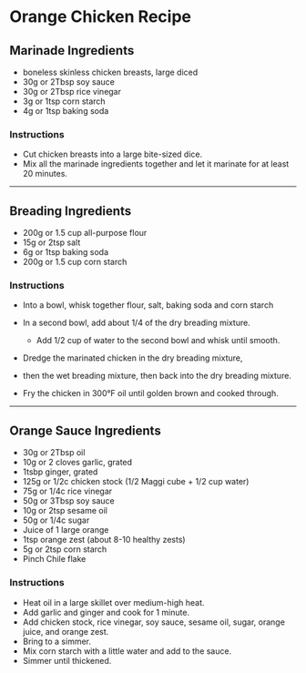 # Orange Chicken Recipe

## Marinade Ingredients
- boneless skinless chicken breasts, large diced 
- 30g or 2Tbsp soy sauce 
- 30g or 2Tbsp rice vinegar 
- 3g or 1tsp corn starch 
- 4g or 1tsp baking soda
### Instructions
- Cut chicken breasts into a large bite-sized dice.
- Mix all the marinade ingredients together and let it marinate for at least 20 minutes.
---
## Breading Ingredients
- 200g or 1.5 cup all-purpose flour
- 15g or 2tsp salt
- 6g or 1tsp baking soda
- 200g or 1.5 cup corn starch

### Instructions
- Into a bowl, whisk together flour, salt, baking soda and corn starch 
- In a second bowl, add about 1/4 of the dry breading mixture. 
  - Add 1/2 cup of water to the second bowl and whisk until smooth.
- Dredge the marinated chicken in the dry breading mixture,
- then the wet breading mixture, then back into the dry breading mixture.

- Fry the chicken in 300°F oil until golden brown and cooked through.

---
## Orange Sauce Ingredients
- 30g or 2Tbsp oil
- 10g or 2 cloves garlic, grated
- 1tsbp ginger, grated
- 125g or 1/2c chicken stock (1/2 Maggi cube + 1/2 cup water)
- 75g or 1/4c rice vinegar
- 50g or 3Tbsp soy sauce
- 10g or 2tsp sesame oil
- 50g or 1/4c sugar
- Juice of 1 large orange
- 1tsp orange zest (about 8-10 healthy zests)
- 5g or 2tsp corn starch
- Pinch Chile flake

### Instructions
- Heat oil in a large skillet over medium-high heat.
- Add garlic and ginger and cook for 1 minute.
- Add chicken stock, rice vinegar, soy sauce, sesame oil, sugar, orange juice, and orange zest.
- Bring to a simmer.
- Mix corn starch with a little water and add to the sauce.
- Simmer until thickened.






 